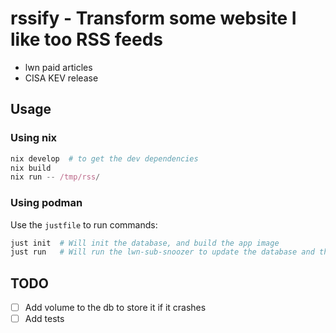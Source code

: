 # rssify - Transform some website I like too RSS feeds

- lwn paid articles
- CISA KEV release

## Usage

### Using nix

```nix
nix develop  # to get the dev dependencies
nix build
nix run -- /tmp/rss/
```

### Using podman

Use the `justfile` to run commands:

```bash
just init  # Will init the database, and build the app image
just run   # Will run the lwn-sub-snoozer to update the database and the RSS file
```

## TODO

- [ ] Add volume to the db to store it if it crashes
- [ ] Add tests
